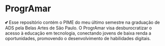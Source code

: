 # ProgrAmar
 💕 Esse repositório contém o PIME do meu último semestre na graduação de ADS pela Belas Artes de São Paulo. O ProgrAmar visa desburocratizar o acesso à educação em tecnologia, conectando jovens de baixa renda a oportunidades, promovendo o desenvolvimento de habilidades digitais.
